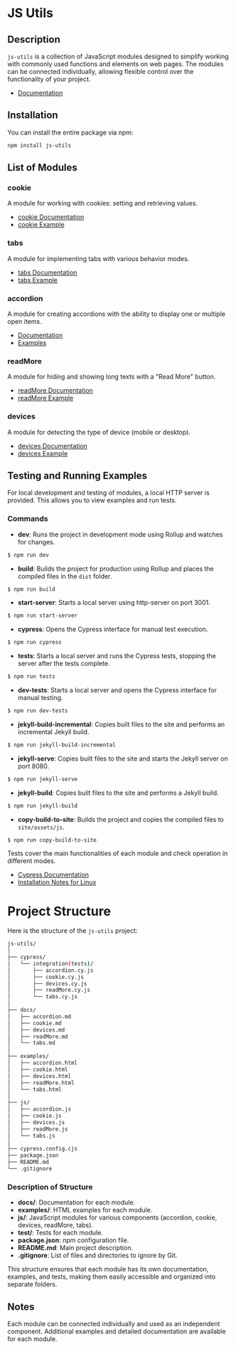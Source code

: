 # JS Utils

## Description

`js-utils` is a collection of JavaScript modules designed to simplify working with commonly used functions and elements 
on web pages. The modules can be connected individually, allowing flexible control over the functionality of your 
project.

- [Documentation](https://lukov-io.github.io/js-utils/)

## Installation

You can install the entire package via npm:

```bash
npm install js-utils
```

## List of Modules

### cookie

A module for working with cookies: setting and retrieving values.
- [cookie Documentation](https://lukov-io.github.io/js-utils/docs/cookie/)
- [cookie Example](https://lukov-io.github.io/js-utils/docs/cookie/example/)

### tabs

A module for implementing tabs with various behavior modes.
- [tabs Documentation](https://lukov-io.github.io/js-utils/docs/tabs/)
- [tabs Example](https://lukov-io.github.io/js-utils/docs/tabs/example/)

### accordion

A module for creating accordions with the ability to display one or multiple open items.
- [Documentation](https://lukov-io.github.io/js-utils/docs/accordion/)
- [Examples](https://lukov-io.github.io/js-utils/docs/accordion/example/)

### readMore

A module for hiding and showing long texts with a "Read More" button.
- [readMore Documentation](https://lukov-io.github.io/js-utils/docs/readMore/)
- [readMore Example](https://lukov-io.github.io/js-utils/docs/readMore/example/)

### devices

A module for detecting the type of device (mobile or desktop).
- [devices Documentation](https://lukov-io.github.io/js-utils/docs/devices/)
- [devices Example](https://lukov-io.github.io/js-utils/docs/devices/example/)

## Testing and Running Examples

For local development and testing of modules, a local HTTP server is provided. This allows you to view examples and run 
tests.

### Commands

- **dev**: Runs the project in development mode using Rollup and watches for changes.
```bash
$ npm run dev
```

- **build**: Builds the project for production using Rollup and places the compiled files in the `dist` folder.
```bash
$ npm run build
```

- **start-server**: Starts a local server using http-server on port 3001.
```bash
$ npm run start-server
```

- **cypress**: Opens the Cypress interface for manual test execution.
```bash
$ npm run cypress
```

- **tests**: Starts a local server and runs the Cypress tests, stopping the server after the tests complete.
```bash
$ npm run tests
```

- **dev-tests**: Starts a local server and opens the Cypress interface for manual testing.
```bash
$ npm run dev-tests
```

- **jekyll-build-incremental**: Copies built files to the site and performs an incremental Jekyll build.
```bash
$ npm run jekyll-build-incremental
```

- **jekyll-serve**: Copies built files to the site and starts the Jekyll server on port 8080.
```bash
$ npm run jekyll-serve
```

- **jekyll-build**: Copies built files to the site and performs a Jekyll build.
```bash
$ npm run jekyll-build
```

- **copy-build-to-site**: Builds the project and copies the compiled files to `site/assets/js`.
```bash
$ npm run copy-build-to-site
```

Tests cover the main functionalities of each module and check operation in different modes.

- [Cypress Documentation](https://docs.cypress.io/)
- [Installation Notes for Linux](https://docs.cypress.io/guides/getting-started/installing-cypress#Linux-Prerequisites)

# Project Structure

Here is the structure of the `js-utils` project:

```bash
js-utils/
│
├── cypress/
│   └── integration(tests)/
│       ├── accordion.cy.js
│       ├── cookie.cy.js
│       ├── devices.cy.js
│       ├── readMore.cy.js
│       └── tabs.cy.js
│  
├── docs/
│   ├── accordion.md
│   ├── cookie.md
│   ├── devices.md
│   ├── readMore.md
│   └── tabs.md
│
├── examples/
│   ├── accordion.html
│   ├── cookie.html
│   ├── devices.html
│   ├── readMore.html
│   └── tabs.html
│
├── js/
│   ├── accordion.js
│   ├── cookie.js
│   ├── devices.js
│   ├── readMore.js
│   └── tabs.js
│
├── cypress.config.cjs
├── package.json
├── README.md
└── .gitignore
```

### Description of Structure

- **docs/**: Documentation for each module.
- **examples/**: HTML examples for each module.
- **js/**: JavaScript modules for various components (accordion, cookie, devices, readMore, tabs).
- **test/**: Tests for each module.
- **package.json**: npm configuration file.
- **README.md**: Main project description.
- **.gitignore**: List of files and directories to ignore by Git.

This structure ensures that each module has its own documentation, examples, and tests, making them easily accessible
and organized into separate folders.

## Notes

Each module can be connected individually and used as an independent component. Additional examples
and detailed documentation are available for each module.
